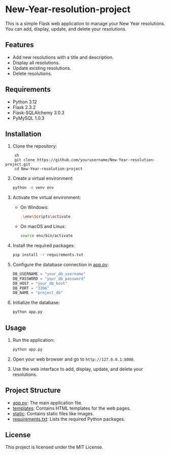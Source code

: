 # New-Year-resolution-project

This is a simple Flask web application to manage your New Year resolutions. You can add, display, update, and delete your resolutions.

## Features

- Add new resolutions with a title and description.
- Display all resolutions.
- Update existing resolutions.
- Delete resolutions.

## Requirements

- Python 3.12
- Flask 2.3.2
- Flask-SQLAlchemy 3.0.3
- PyMySQL 1.0.3

## Installation

1. Clone the repository:
```
    sh
    git clone https://github.com/yourusername/New-Year-resolution-project.git
    cd New-Year-resolution-project
 ```

2. Create a virtual environment:
    ```sh
    python -m venv env
    ```

3. Activate the virtual environment:
    - On Windows:
        ```sh
        .\env\Scripts\activate
        ```
    - On macOS and Linux:
        ```sh
        source env/bin/activate
        ```

4. Install the required packages:
    ```sh
    pip install -r requirements.txt
    ```

5. Configure the database connection in [app.py](http://_vscodecontentref_/1):
    ```python
    DB_USERNAME = "your_db_username"
    DB_PASSWORD = "your_db_password"
    DB_HOST = "your_db_host"
    DB_PORT = "3306"
    DB_NAME = "project_db"
    ```

6. Initialize the database:
    ```sh
    python app.py
    ```

## Usage

1. Run the application:
    ```sh
    python app.py
    ```

2. Open your web browser and go to `http://127.0.0.1:8000`.

3. Use the web interface to add, display, update, and delete your resolutions.

## Project Structure

- [app.py](http://_vscodecontentref_/2): The main application file.
- [templates](http://_vscodecontentref_/3): Contains HTML templates for the web pages.
- [static](http://_vscodecontentref_/4): Contains static files like images.
- [requirements.txt](http://_vscodecontentref_/5): Lists the required Python packages.

## License

This project is licensed under the MIT License.